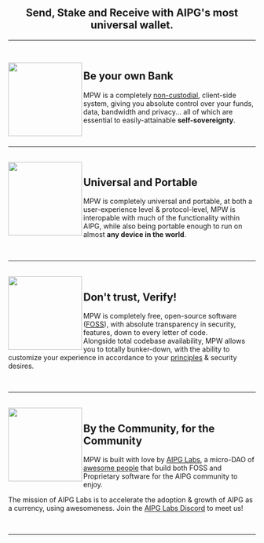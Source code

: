 <h2 align="center">
  Send, Stake and Receive with AIPG's most universal wallet.
</h2>


---

<br>

<img align="left" src="![paperwallet](https://github.com/AI-Power-Grid/AIPG-Web-Wallet/assets/14795932/8e444bd4-cf94-479a-af14-3b24e07ce988)
" width="150">

## Be your own Bank

MPW is a completely [non-custodial](https://www.bitcoin.com/get-started/custodial-non-custodial-bitcoin-wallets/), client-side system, giving you absolute control over your funds, data, bandwidth and privacy... all of which are essential to easily-attainable **self-sovereignty**.

<br>

---

<br>

<img align="left" src="https://pivx.org/build/images/content/img_pos.png" width="150">

## Universal and Portable

MPW is completely universal and portable, at both a user-experience level & protocol-level, MPW is interopable with much of the functionality within AIPG, while also being portable enough to run on almost **any device in the world**.

<br>

---

<br>

<img align="left" src="https://pivx.org/build/images/content/img_privacy.png" width="150">

## Don't trust, Verify!

MPW is completely free, open-source software ([FOSS](https://en.wikipedia.org/wiki/Free_and_open-source_software)), with absolute transparency in security, features, down to every letter of code.<br>
Alongside total codebase availability, MPW allows you to totally bunker-down, with the ability to customize your experience in accordance to your [principles](https://en.wikipedia.org/wiki/Free_and_open-source_software#Four_essential_freedoms_of_Free_Software) & security desires.

<br>

---

<br>

<img align="left" src="https://pivx.org/build/images/content/img_slider_bars.png" width="150">

## By the Community, for the Community

MPW is built with love by [AIPG Labs](https://github.com/AIPowerGrid), a micro-DAO of [awesome people](https://github.com/AIPowerGrid) that build both FOSS and Proprietary software for the AIPG community to enjoy.

The mission of AIPG Labs is to accelerate the adoption & growth of AIPG as a currency, using awesomeness. Join the [AIPG Labs Discord](https://discord.gg/qguaFtDR) to meet us!

<br>

---
